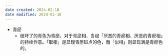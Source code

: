 ```yaml
---
date created: 2024-02-18
date modified: 2024-02-18
---
```

- 青瘀
    - 破坏了的青色为青瘀。对于青瘀相，当起「厌恶的青瘀相、厌恶的青瘀相」的持续作意。「取相」是显现青瘀斑点的色，而「似相」则显现满是青瘀色的。
